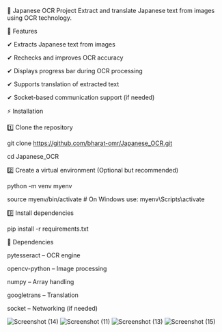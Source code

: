 📌 Japanese OCR Project
Extract and translate Japanese text from images using OCR technology.


🔹 Features

✔ Extracts Japanese text from images

✔ Rechecks and improves OCR accuracy

✔ Displays progress bar during OCR processing

✔ Supports translation of extracted text

✔ Socket-based communication support (if needed)


⚡ Installation

1️⃣ Clone the repository

git clone https://github.com/bharat-omr/Japanese_OCR.git

cd Japanese_OCR


2️⃣ Create a virtual environment (Optional but recommended)

python -m venv myenv

source myenv/bin/activate  # On Windows use: myenv\Scripts\activate


3️⃣ Install dependencies

pip install -r requirements.txt


📌 Dependencies

pytesseract – OCR engine

opencv-python – Image processing

numpy – Array handling

googletrans – Translation

socket – Networking (if needed)


![Screenshot (14)](https://github.com/user-attachments/assets/a03e1b60-40a1-4448-8644-5c378dbc4023)
![Screenshot (11)](https://github.com/user-attachments/assets/99588817-baf6-495a-96ca-d642606e8e50)
![Screenshot (13)](https://github.com/user-attachments/assets/7bc0c6b3-8634-4c8f-b34f-0ec1969782a2)
![Screenshot (15)](https://github.com/user-attachments/assets/22f4dbb6-230a-4a1d-a532-060ee83e3136)
